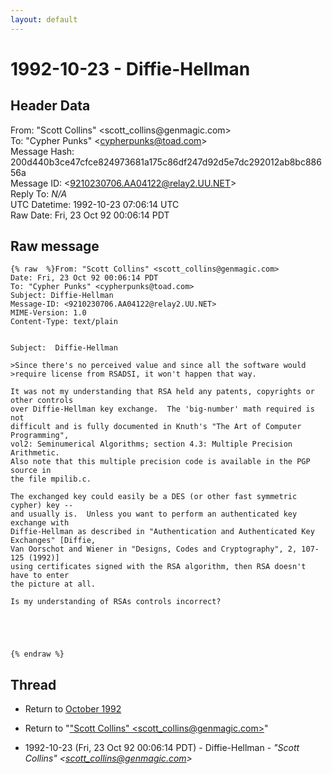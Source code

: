 ```yaml
---
layout: default
---
```


# 1992-10-23 - Diffie-Hellman

## Header Data

From: "Scott Collins" \<scott_collins<span>@</span>genmagic.com\><br>
To: "Cypher Punks" \<cypherpunks@toad.com\><br>
Message Hash: 200d440b3ce47cfce824973681a175c86df247d92d5e7dc292012ab8bc88656a<br>
Message ID: \<9210230706.AA04122@relay2.UU.NET\><br>
Reply To: _N/A_<br>
UTC Datetime: 1992-10-23 07:06:14 UTC<br>
Raw Date: Fri, 23 Oct 92 00:06:14 PDT<br>

## Raw message

```
{% raw  %}From: "Scott Collins" <scott_collins@genmagic.com>
Date: Fri, 23 Oct 92 00:06:14 PDT
To: "Cypher Punks" <cypherpunks@toad.com>
Subject: Diffie-Hellman
Message-ID: <9210230706.AA04122@relay2.UU.NET>
MIME-Version: 1.0
Content-Type: text/plain


Subject:  Diffie-Hellman

>Since there's no perceived value and since all the software would
>require license from RSADSI, it won't happen that way.

It was not my understanding that RSA held any patents, copyrights or other controls
over Diffie-Hellman key exchange.  The 'big-number' math required is not
difficult and is fully documented in Knuth's "The Art of Computer Programming",
vol2: Seminumerical Algorithms; section 4.3: Multiple Precision Arithmetic. 
Also note that this multiple precision code is available in the PGP source in
the file mpilib.c.

The exchanged key could easily be a DES (or other fast symmetric cypher) key --
and usually is.  Unless you want to perform an authenticated key exchange with
Diffie-Hellman as described in "Authentication and Authenticated Key Exchanges" [Diffie,
Van Oorschot and Wiener in "Designs, Codes and Cryptography", 2, 107-125 (1992)]
using certificates signed with the RSA algorithm, then RSA doesn't have to enter
the picture at all.

Is my understanding of RSAs controls incorrect?





{% endraw %}
```

## Thread

+ Return to [October 1992](/archive/1992/10)

+ Return to "["Scott Collins" <scott_collins<span>@</span>genmagic.com>](/author/scott_collins_scott_collins_at_genmagic_com_)"

+ 1992-10-23 (Fri, 23 Oct 92 00:06:14 PDT) - Diffie-Hellman - _"Scott Collins" \<scott_collins@genmagic.com\>_

